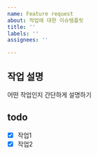 ```yaml
---
name: Feature request
about: 작업에 대한 이슈템플릿
title: ''
labels: ''
assignees: ''

---
```


## 작업 설명
어떤 작업인지 간단하게 설명하기

## todo
- [x] 작업1
- [x] 작업2
